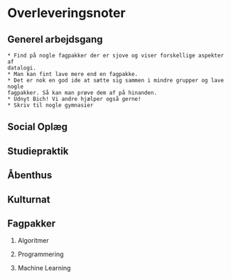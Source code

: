 # Overleveringsnoter

## Generel arbejdsgang
    * Find på nogle fagpakker der er sjove og viser forskellige aspekter af
    datalogi.
    * Man kan fint lave mere end en fagpakke.
    * Det er nok en god ide at sætte sig sammen i mindre grupper og lave nogle
    fagpakker. Så kan man prøve dem af på hinanden.
    * Udnyt Bich! Vi andre hjælper også gerne!
    * Skriv til nogle gymnasier

     
## Social Oplæg

## Studiepraktik

## Åbenthus

## Kulturnat


## Fagpakker
1. Algoritmer

2. Programmering

3. Machine Learning
